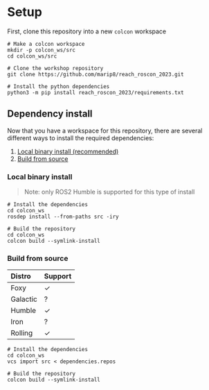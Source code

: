 # Setup
First, clone this repository into a new `colcon` workspace

```commandline
# Make a colcon workspace
mkdir -p colcon_ws/src
cd colcon_ws/src

# Clone the workshop repository
git clone https://github.com/marip8/reach_roscon_2023.git

# Install the python dependencies
python3 -m pip install reach_roscon_2023/requirements.txt
```

## Dependency install
Now that you have a workspace for this repository, there are several different ways to install the required dependencies:

1. [Local binary install (recommended)](#local-binary-install)
1. [Build from source](#build-from-source)

### Local binary install
> Note: only ROS2 Humble is supported for this type of install

```commandline
# Install the dependencies
cd colcon_ws
rosdep install --from-paths src -iry

# Build the repository
cd colcon_ws
colcon build --symlink-install 
```

### Build from source
| Distro    | Support |
|:----------|:--------|
| Foxy      | &check; |
| Galactic  | ?       |
| Humble    | &check; |
| Iron      | ?       |
| Rolling   | &check; | 

```commandline
# Install the dependencies
cd colcon_ws
vcs import src < dependencies.repos

# Build the repository
colcon build --symlink-install
```
